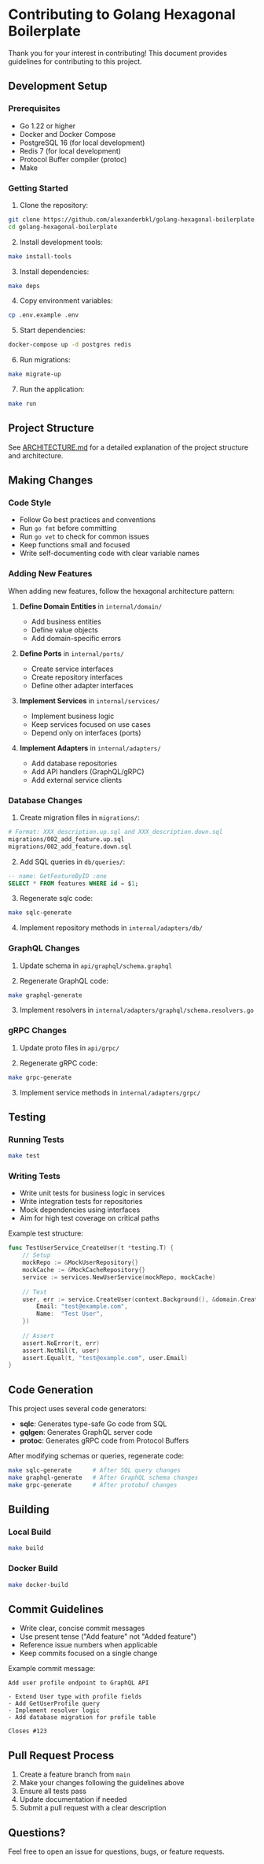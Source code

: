 # Contributing to Golang Hexagonal Boilerplate

Thank you for your interest in contributing! This document provides guidelines for contributing to this project.

## Development Setup

### Prerequisites

- Go 1.22 or higher
- Docker and Docker Compose
- PostgreSQL 16 (for local development)
- Redis 7 (for local development)
- Protocol Buffer compiler (protoc)
- Make

### Getting Started

1. Clone the repository:
```bash
git clone https://github.com/alexanderbkl/golang-hexagonal-boilerplate.git
cd golang-hexagonal-boilerplate
```

2. Install development tools:
```bash
make install-tools
```

3. Install dependencies:
```bash
make deps
```

4. Copy environment variables:
```bash
cp .env.example .env
```

5. Start dependencies:
```bash
docker-compose up -d postgres redis
```

6. Run migrations:
```bash
make migrate-up
```

7. Run the application:
```bash
make run
```

## Project Structure

See [ARCHITECTURE.md](ARCHITECTURE.md) for a detailed explanation of the project structure and architecture.

## Making Changes

### Code Style

- Follow Go best practices and conventions
- Run `go fmt` before committing
- Run `go vet` to check for common issues
- Keep functions small and focused
- Write self-documenting code with clear variable names

### Adding New Features

When adding new features, follow the hexagonal architecture pattern:

1. **Define Domain Entities** in `internal/domain/`
   - Add business entities
   - Define value objects
   - Add domain-specific errors

2. **Define Ports** in `internal/ports/`
   - Create service interfaces
   - Create repository interfaces
   - Define other adapter interfaces

3. **Implement Services** in `internal/services/`
   - Implement business logic
   - Keep services focused on use cases
   - Depend only on interfaces (ports)

4. **Implement Adapters** in `internal/adapters/`
   - Add database repositories
   - Add API handlers (GraphQL/gRPC)
   - Add external service clients

### Database Changes

1. Create migration files in `migrations/`:
```bash
# Format: XXX_description.up.sql and XXX_description.down.sql
migrations/002_add_feature.up.sql
migrations/002_add_feature.down.sql
```

2. Add SQL queries in `db/queries/`:
```sql
-- name: GetFeatureByID :one
SELECT * FROM features WHERE id = $1;
```

3. Regenerate sqlc code:
```bash
make sqlc-generate
```

4. Implement repository methods in `internal/adapters/db/`

### GraphQL Changes

1. Update schema in `api/graphql/schema.graphql`

2. Regenerate GraphQL code:
```bash
make graphql-generate
```

3. Implement resolvers in `internal/adapters/graphql/schema.resolvers.go`

### gRPC Changes

1. Update proto files in `api/grpc/`

2. Regenerate gRPC code:
```bash
make grpc-generate
```

3. Implement service methods in `internal/adapters/grpc/`

## Testing

### Running Tests

```bash
make test
```

### Writing Tests

- Write unit tests for business logic in services
- Write integration tests for repositories
- Mock dependencies using interfaces
- Aim for high test coverage on critical paths

Example test structure:
```go
func TestUserService_CreateUser(t *testing.T) {
    // Setup
    mockRepo := &MockUserRepository{}
    mockCache := &MockCacheRepository{}
    service := services.NewUserService(mockRepo, mockCache)
    
    // Test
    user, err := service.CreateUser(context.Background(), &domain.CreateUserInput{
        Email: "test@example.com",
        Name:  "Test User",
    })
    
    // Assert
    assert.NoError(t, err)
    assert.NotNil(t, user)
    assert.Equal(t, "test@example.com", user.Email)
}
```

## Code Generation

This project uses several code generators:

- **sqlc**: Generates type-safe Go code from SQL
- **gqlgen**: Generates GraphQL server code
- **protoc**: Generates gRPC code from Protocol Buffers

After modifying schemas or queries, regenerate code:
```bash
make sqlc-generate      # After SQL query changes
make graphql-generate   # After GraphQL schema changes
make grpc-generate      # After protobuf changes
```

## Building

### Local Build

```bash
make build
```

### Docker Build

```bash
make docker-build
```

## Commit Guidelines

- Write clear, concise commit messages
- Use present tense ("Add feature" not "Added feature")
- Reference issue numbers when applicable
- Keep commits focused on a single change

Example commit message:
```
Add user profile endpoint to GraphQL API

- Extend User type with profile fields
- Add GetUserProfile query
- Implement resolver logic
- Add database migration for profile table

Closes #123
```

## Pull Request Process

1. Create a feature branch from `main`
2. Make your changes following the guidelines above
3. Ensure all tests pass
4. Update documentation if needed
5. Submit a pull request with a clear description

## Questions?

Feel free to open an issue for questions, bugs, or feature requests.
